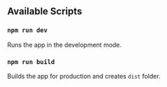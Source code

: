 ## Available Scripts

### `npm run dev`

Runs the app in the development mode.<br>

### `npm run build`

Builds the app for production and creates `dist` folder.<br>
